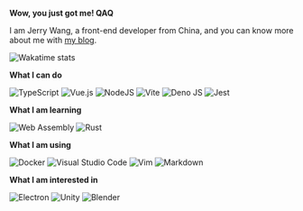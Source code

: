 **Wow, you just got me! QAQ**

I am Jerry Wang, a front-end developer from China, and you can know more about me with <a href="https://blog.0x-jerry.icu/" target="_blank">my blog</a>.

![Wakatime stats](https://github-readme-stats.vercel.app/api/wakatime?username=0x_jerry&langs_count=3)

**What I can do**

![TypeScript](https://img.shields.io/badge/typescript-%23007ACC.svg?style=for-the-badge&logo=typescript&logoColor=white)
![Vue.js](https://img.shields.io/badge/vuejs-%2335495e.svg?style=for-the-badge&logo=vuedotjs&logoColor=%234FC08D)
![NodeJS](https://img.shields.io/badge/node.js-6DA55F?style=for-the-badge&logo=node.js&logoColor=white)
![Vite](https://img.shields.io/badge/Vite-B73BFE?style=for-the-badge&logo=vite&logoColor=FFD62E)
![Deno JS](https://img.shields.io/badge/deno%20js-000000?style=for-the-badge&logo=deno&logoColor=white)
![Jest](https://img.shields.io/badge/Jest-C21325?style=for-the-badge&logo=jest&logoColor=white)

**What I am learning**

![Web Assembly](https://img.shields.io/badge/WebAssembly-654FF0?style=for-the-badge&logo=WebAssembly&logoColor=white)
![Rust](https://img.shields.io/badge/rust-%23000000.svg?style=for-the-badge&logo=rust&logoColor=white)

**What I am using**

![Docker](https://img.shields.io/badge/docker-%230db7ed.svg?style=for-the-badge&logo=docker&logoColor=white)
![Visual Studio Code](https://img.shields.io/badge/Visual%20Studio%20Code-0078d7.svg?style=for-the-badge&logo=visual-studio-code&logoColor=white)
![Vim](https://img.shields.io/badge/VIM-%2311AB00.svg?&style=for-the-badge&logo=vim&logoColor=white)
![Markdown](https://img.shields.io/badge/Markdown-000000?style=for-the-badge&logo=markdown&logoColor=white)

**What I am interested in**

![Electron](https://img.shields.io/badge/Electron-2B2E3A?style=for-the-badge&logo=electron&logoColor=9FEAF9)
![Unity](https://img.shields.io/badge/Unity-100000?style=for-the-badge&logo=unity&logoColor=white)
![Blender](https://img.shields.io/badge/blender-%23F5792A.svg?style=for-the-badge&logo=blender&logoColor=white)

[blog]: https://blog.0x-jerry.icu/
[github]: https://github.com/0x-jerry
[email]: mailto:x.jerry.wang@gmail.com
